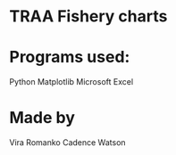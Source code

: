 # TRAA Fishery charts

# Programs used:
Python
Matplotlib
Microsoft Excel

# Made by
Vira Romanko
Cadence Watson
